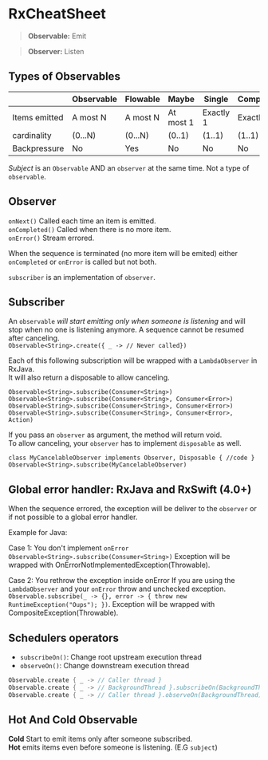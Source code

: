 # RxCheatSheet

> **Observable:** Emit

> **Observer:** Listen


## Types of Observables

|               |     Observable   |  Flowable |   Maybe   |   Single   | Completable |
|---------------|------------------|-----------|-----------|------------|-------------|
| Items emitted |     A most N     | A most N  | At most 1 |  Exactly 1 |  Exactly 0  |
|  cardinality  |     (0...N)      |  (0...N)  |  (0..1)   |   (1..1)   |   (1..1)    |
| Backpressure  |        No        |    Yes    |    No     |     No     |     No      |

*Subject* is an `Observable` AND an `observer` at the same time. Not a type of `observable`.

## Observer

`onNext()` Called each time an item is emitted.<br />
`onCompleted()` Called when there is no more item.<br />
`onError()` Stream errored.<br />

When the sequence is terminated (no more item will be emited) either `onCompleted` or `onError` is called but not both.

`subscriber` is an implementation of `observer`.

## Subscriber

An `observable` *will start emitting only when someone is listening* and will stop when no one is listening anymore.
A sequence cannot be resumed after canceling.<br />
`Observable<String>.create({ _ -> // Never called})`

Each of this following subscription will be wrapped with a `LambdaObserver` in RxJava.<br />
It will also return a disposable to allow canceling.

`Observable<String>.subscribe(Consumer<String>)`<br />
`Observable<String>.subscribe(Consumer<String>, Consumer<Error>)`<br />
`Observable<String>.subscribe(Consumer<String>, Consumer<Error>)`<br />
`Observable<String>.subscribe(Consumer<String>, Consumer<Error>, Action)`

If you pass an `observer` as argument, the method will return void.<br />
To allow canceling, your `observer` has to implement `disposable` as well.<br />
```
class MyCancelableObserver implements Observer, Disposable { //code }
Observable<String>.subscribe(MyCancelableObserver)
```

## Global error handler: RxJava and RxSwift (4.0+)

When the sequence errored, the exception will be deliver to the `observer` or if not possible to a global error handler.

Example for Java:

Case 1: You don't implement `onError`
`Observable<String>.subscribe(Consumer<String>)`
Exception will be wrapped with OnErrorNotImplementedException(Throwable).

Case 2: You rethrow the exception inside onError
If you are using the `LambdaObserver` and your `onError` throw and unchecked exception.
`Observable.subscribe(_ -> {}, error -> { throw new RuntimeException("Oups"); })`.
Exception will be wrapped with CompositeException(Throwable).

## Schedulers operators

- `subscribeOn()`: Change root upstream execution thread
- `observeOn()`: Change downstream execution thread

```swift
Observable.create { _ -> // Caller thread }
Observable.create { _ -> // BackgroundThread }.subscribeOn(BackgroundThread)
Observable.create { _ -> // Caller thread }.observeOn(BackgroundThread).map { _ -> //BackgroundThread }
```

## Hot And Cold Observable

**Cold** Start to emit items only after someone subscribed.<br />
**Hot** emits items even before someone is listening. (E.G `subject`)

